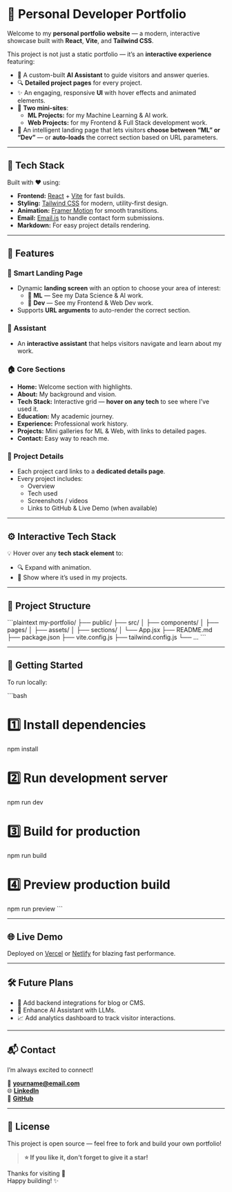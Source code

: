 # 🌟 Personal Developer Portfolio

Welcome to my **personal portfolio website** — a modern, interactive showcase built with **React**, **Vite**, and **Tailwind CSS**.

This project is not just a static portfolio — it’s an **interactive experience** featuring:
- 🧠 A custom-built **AI Assistant** to guide visitors and answer queries.
- 🔍 **Detailed project pages** for every project.
- ✨ An engaging, responsive **UI** with hover effects and animated elements.
- 🧩 **Two mini-sites**:  
  - **ML Projects:** for my Machine Learning & AI work.  
  - **Web Projects:** for my Frontend & Full Stack development work.
- 🚦 An intelligent landing page that lets visitors **choose between “ML” or “Dev”** — or **auto-loads** the correct section based on URL parameters.

---

## 🚀 Tech Stack

Built with ❤️ using:

- **Frontend:** [React](https://reactjs.org/) + [Vite](https://vitejs.dev/) for fast builds.
- **Styling:** [Tailwind CSS](https://tailwindcss.com/) for modern, utility-first design.
- **Animation:** [Framer Motion](https://www.framer.com/motion/) for smooth transitions.
- **Email:** [Email.js](https://www.emailjs.com/) to handle contact form submissions.
- **Markdown:** For easy project details rendering.

---

## 🎨 Features

### 🎯 **Smart Landing Page**
- Dynamic **landing screen** with an option to choose your area of interest:
  - 🧩 **ML** — See my Data Science & AI work.
  - 🧩 **Dev** — See my Frontend & Web Dev work.
- Supports **URL arguments** to auto-render the correct section.

### 🤝 **Assistant**
- An **interactive assistant** that helps visitors navigate and learn about my work.

### 🏠 **Core Sections**
- **Home:** Welcome section with highlights.
- **About:** My background and vision.
- **Tech Stack:** Interactive grid — **hover on any tech** to see where I’ve used it.
- **Education:** My academic journey.
- **Experience:** Professional work history.
- **Projects:** Mini galleries for ML & Web, with links to detailed pages.
- **Contact:** Easy way to reach me.

### 🔗 **Project Details**
- Each project card links to a **dedicated details page**.
- Every project includes:
  - Overview
  - Tech used
  - Screenshots / videos
  - Links to GitHub & Live Demo (when available)

---

## ⚙️ Interactive Tech Stack

💡 Hover over any **tech stack element** to:
- 🔍 Expand with animation.
- 📌 Show where it’s used in my projects.

---

## 📁 Project Structure

\`\`\`plaintext
my-portfolio/
 ├── public/
 ├── src/
 │   ├── components/
 │   ├── pages/
 │   ├── assets/
 │   ├── sections/
 │   └── App.jsx
 ├── README.md
 ├── package.json
 ├── vite.config.js
 ├── tailwind.config.js
 └── ...
\`\`\`

---

## 🚀 Getting Started

To run locally:

\`\`\`bash
# 1️⃣ Install dependencies
npm install

# 2️⃣ Run development server
npm run dev

# 3️⃣ Build for production
npm run build

# 4️⃣ Preview production build
npm run preview
\`\`\`

---

## 🌐 Live Demo

Deployed on [Vercel](https://vercel.com/) or [Netlify](https://www.netlify.com/) for blazing fast performance.

---

## 🛠️ Future Plans

- 🔗 Add backend integrations for blog or CMS.
- 🤖 Enhance AI Assistant with LLMs.
- 📈 Add analytics dashboard to track visitor interactions.

---

## 📬 Contact

I’m always excited to connect!

📧 **[yourname@email.com](mailto:yourname@email.com)**  
🌐 **[LinkedIn](https://www.linkedin.com/in/yourname)**  
🐙 **[GitHub](https://github.com/YourUsername)**

---

## 📄 License

This project is open source — feel free to fork and build your own portfolio!

> **⭐ If you like it, don’t forget to give it a star!**

Thanks for visiting 🚀  
Happy building! ✨